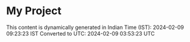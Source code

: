 # My Project

This content is dynamically generated in Indian Time (IST): 2024-02-09 09:23:23 IST
Converted to UTC: 2024-02-09 03:53:23 UTC
